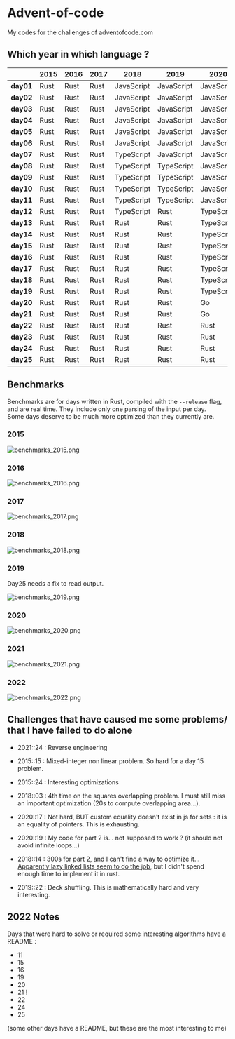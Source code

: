 # Advent-of-code

My codes for the challenges of adventofcode.com

## Which year in which language ?

|           | 2015 | 2016 | 2017 | 2018       | 2019       | 2020       | 2021 | 2022       | 2023 |
|-----------|------|------|------|------------|------------|------------|------|------------|------|
| **day01** | Rust | Rust | Rust | JavaScript | JavaScript | JavaScript | Rust | Go         |      |
| **day02** | Rust | Rust | Rust | JavaScript | JavaScript | JavaScript | Rust | Go         |      |
| **day03** | Rust | Rust | Rust | JavaScript | JavaScript | JavaScript | Rust | Go         |      |
| **day04** | Rust | Rust | Rust | JavaScript | JavaScript | JavaScript | Rust | Go         |      |
| **day05** | Rust | Rust | Rust | JavaScript | JavaScript | JavaScript | Rust | Go         |      |
| **day06** | Rust | Rust | Rust | JavaScript | JavaScript | JavaScript | Rust | Go         |      |
| **day07** | Rust | Rust | Rust | TypeScript | JavaScript | JavaScript | Rust | Go         |      |
| **day08** | Rust | Rust | Rust | TypeScript | TypeScript | JavaScript | Rust | Go         |      |
| **day09** | Rust | Rust | Rust | TypeScript | TypeScript | JavaScript | Rust | TypeScript |      |
| **day10** | Rust | Rust | Rust | TypeScript | TypeScript | JavaScript | Rust | TypeScript |      |
| **day11** | Rust | Rust | Rust | TypeScript | TypeScript | JavaScript | Rust | TypeScript |      |
| **day12** | Rust | Rust | Rust | TypeScript | Rust       | TypeScript | Rust | TypeScript |      |
| **day13** | Rust | Rust | Rust | Rust       | Rust       | TypeScript | Rust | TypeScript |      |
| **day14** | Rust | Rust | Rust | Rust       | Rust       | TypeScript | Rust | TypeScript |      |
| **day15** | Rust | Rust | Rust | Rust       | Rust       | TypeScript | Rust | TypeScript |      |
| **day16** | Rust | Rust | Rust | Rust       | Rust       | TypeScript | Rust | TypeScript |      |
| **day17** | Rust | Rust | Rust | Rust       | Rust       | TypeScript | Rust | Rust       |      |
| **day18** | Rust | Rust | Rust | Rust       | Rust       | TypeScript | Rust | Rust       |      |
| **day19** | Rust | Rust | Rust | Rust       | Rust       | TypeScript | Rust | Rust       |      |
| **day20** | Rust | Rust | Rust | Rust       | Rust       | Go         | Rust | Rust       |      |
| **day21** | Rust | Rust | Rust | Rust       | Rust       | Go         | Rust | Rust       |      |
| **day22** | Rust | Rust | Rust | Rust       | Rust       | Rust       | Rust | Rust       |      |
| **day23** | Rust | Rust | Rust | Rust       | Rust       | Rust       | Rust | Rust       |      |
| **day24** | Rust | Rust | Rust | Rust       | Rust       | Rust       | Rust | Rust       |      |
| **day25** | Rust | Rust | Rust | Rust       | Rust       | Rust       | Rust | Rust       |      |

## Benchmarks

Benchmarks are for days written in Rust, compiled with the `--release` flag, and are real time. They include only one parsing of the input per day. \
Some days deserve to be much more optimized than they currently are.

### 2015

![benchmarks_2015.png](images/benchmarks_2015.png)

### 2016

![benchmarks_2016.png](images/benchmarks_2016.png)

### 2017

![benchmarks_2017.png](images/benchmarks_2017.png)

### 2018

![benchmarks_2018.png](images/benchmarks_2018.png)

### 2019

Day25 needs a fix to read output.

![benchmarks_2019.png](images/benchmarks_2019.png)

### 2020

![benchmarks_2020.png](images/benchmarks_2020.png)

### 2021

![benchmarks_2021.png](images/benchmarks_2021.png)

### 2022

![benchmarks_2022.png](images/benchmarks_2022.png)

## Challenges that have caused me some problems/ that I have failed to do alone

* 2021::24 : Reverse engineering

* 2015::15 : Mixed-integer non linear problem. So hard for a day 15 problem.

* 2015::24 : Interesting optimizations

* 2018::03 : 4th time on the squares overlapping problem. I must still miss an important optimization (20s to compute overlapping area...).

* 2020::17 : Not hard, BUT custom equality doesn't exist in js for sets : it is an equality of pointers. This is exhausting.

* 2020::19 : My code for part 2 is... not supposed to work ? (it should not avoid infinite loops...)

* 2018::14 : 300s for part 2, and I can't find a way to optimize it... [Apparently lazy linked lists seem to do the job](https://www.reddit.com/r/adventofcode/comments/a61ojp/comment/ebr5c0q/?utm_source=share&utm_medium=web2x&context=3), but I didn't spend enough time to implement it in rust.

* 2019::22 : Deck shuffling. This is mathematically hard and very interesting.

## 2022 Notes

Days that were hard to solve or required some interesting algorithms have a README :

* 11
* 15
* 16
* 19
* 20
* 21 !
* 22
* 24
* 25

(some other days have a README, but these are the most interesting to me)
